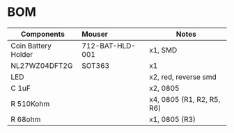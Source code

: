# BOM 
 
| Components | Mouser | Notes |
| ---------- |:------ | ----- |
| Coin Battery Holder | 712-BAT-HLD-001 | x1, SMD |
| NL27WZ04DFT2G | SOT363 | x1 |
| LED | | x2, red, reverse smd |
| C 1uF | | x2, 0805 |
| R 510Kohm | | x4, 0805 (R1, R2, R5, R6)|
| R 68ohm | | x1, 0805 (R3) |

